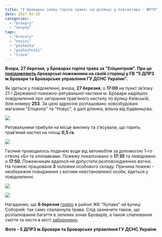 ```yaml
---
title: "У Броварах знову горіла трава: на ділянці у півгектара - ФОТО"
date: 2017-03-28
categories: 
  - "brovary"
  - "novyny"
tags: 
  - "brovary"
  - "novini"
  - "pozhezha"
  - "pozhezhniki"
  - "trava"
---
```


**Вчора, 27 березня, у Броварах горіла трава за "Епіцентром". Про це [повідомляють](https://www.facebook.com/permalink.php?story_fbid=775228969294018&id=380729712077281) броварські пожежники на своїй сторінці у FB "5 ДПРЗ м.Бровари та Броварське управління ГУ ДСНС України".**

Як ідеться у повідомленні, вчора, **27 березня**, о **17:00** на пункт зв’язку 21-ї Державної пожежно-рятувальної частини м. Бровари надійшло повідомлення про загорання трав’яного настилу по вулиці Київській, біля номеру **253**. За цією адресою розташовано новозбудовані магазини "Епіцентр" та "Новус", а далі ділянка, вільна від будівництва.

[![](https://mpz.brovary.org/wp-content/uploads/2017/03/karta.jpg)](https://mpz.brovary.org/wp-content/uploads/2017/03/karta.jpg)

Рятувальники прибули на місце виклику та з'ясували, що горить трав’яний настил на площі **0,5 га**.

[![](https://mpz.brovary.org/wp-content/uploads/2017/03/17499105_775228929294022_2963393583499888374_n.jpg)](https://mpz.brovary.org/wp-content/uploads/2017/03/17499105_775228929294022_2963393583499888374_n.jpg)

Гасіння проводилось подачею води від автомобіля за допомогою 1-го ствола «Б» та хлопавками. Пожежу локалізовано о **17:35** та ліквідовано о **17:50**. Пожежникам вдалося не допустити розповсюдженню вогню. На пожежі працювали **3** чоловіки особового складу. Причина пожежі - необережне поводження з вогнем невстановленої особи, йдеться у повідомленні.

[![](https://mpz.brovary.org/wp-content/uploads/2017/03/17499328_775228902627358_3041041691443022301_n.jpg)](https://mpz.brovary.org/wp-content/uploads/2017/03/17499328_775228902627358_3041041691443022301_n.jpg)

[![](https://mpz.brovary.org/wp-content/uploads/2017/03/17499007_775228915960690_7348374612593162824_n.jpg)](https://mpz.brovary.org/wp-content/uploads/2017/03/17499007_775228915960690_7348374612593162824_n.jpg)

Нагадаємо, що **6 березня** [горіло](https://mpz.brovary.org/sogodni-v-brovarah-gorilo-v-lisi-po-vul-sobornij/) в районі ЖК "Купава" на вулиці Соборній: так само спалахнула трава. Слід зазначити також, що розпалювання багаття в зелених зонах Броварів, а також спалювання сміття та листя в місті [заборонено](https://mpz.brovary.org/rozpalyuvaty-bagattya-u-zelenyh-zonah-brovariv-zaboroneno-ale/).

**Фото - 5 ДПРЗ м.Бровари та Броварське управління ГУ ДСНС України**
